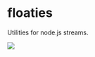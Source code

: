 # floaties
Utilities for node.js streams.

![](https://s7d1.scene7.com/is/image/BedBathandBeyond/126313261904002p?hei=2000&wid=2000&qlt=50,1)
